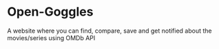# Open-Goggles
A website where you can find, compare, save and get notified about the movies/series using OMDb API

